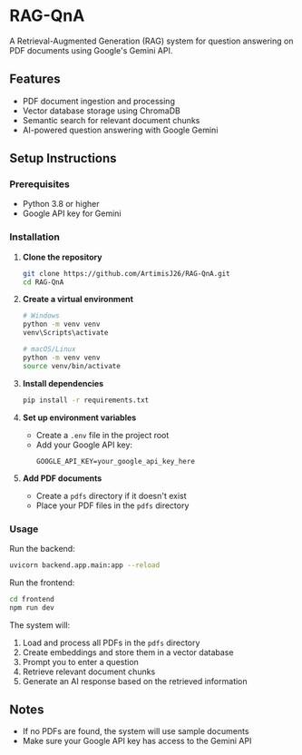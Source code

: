 # RAG-QnA

A Retrieval-Augmented Generation (RAG) system for question answering on PDF documents using Google's Gemini API.

## Features

- PDF document ingestion and processing
- Vector database storage using ChromaDB
- Semantic search for relevant document chunks
- AI-powered question answering with Google Gemini

## Setup Instructions

### Prerequisites

- Python 3.8 or higher
- Google API key for Gemini

### Installation

1. **Clone the repository**
   ```bash
   git clone https://github.com/ArtimisJ26/RAG-QnA.git
   cd RAG-QnA
   ```

2. **Create a virtual environment**
   ```bash
   # Windows
   python -m venv venv
   venv\Scripts\activate

   # macOS/Linux
   python -m venv venv
   source venv/bin/activate
   ```

3. **Install dependencies**
   ```bash
   pip install -r requirements.txt
   ```

4. **Set up environment variables**
   - Create a `.env` file in the project root
   - Add your Google API key:
     ```
     GOOGLE_API_KEY=your_google_api_key_here
     ```

5. **Add PDF documents**
   - Create a `pdfs` directory if it doesn't exist
   - Place your PDF files in the `pdfs` directory

### Usage

Run the backend:
```bash
uvicorn backend.app.main:app --reload
```

Run the frontend:
```bash
cd frontend
npm run dev
```


The system will:
1. Load and process all PDFs in the `pdfs` directory
2. Create embeddings and store them in a vector database
3. Prompt you to enter a question
4. Retrieve relevant document chunks
5. Generate an AI response based on the retrieved information

## Notes

- If no PDFs are found, the system will use sample documents
- Make sure your Google API key has access to the Gemini API
